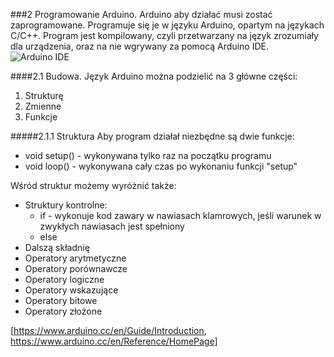 ###2 Programowanie Arduino.
  Arduino aby działać musi zostać zaprogramowane. Programuje się je w języku Arduino, opartym na językach C/C++.
Program jest kompilowany, czyli przetwarzany na język zrozumiały dla urządzenia, oraz na nie wgrywany za pomocą
Arduino IDE.
![Arduino IDE](https://www.arduino.cc/en/pub/skins/arduinoWide/img/ArduinoAPP-01.svg)

####2.1 Budowa.
  Język Arduino można podzielić na 3 główne części:
  1. Strukturę
  2. Zmienne
  3. Funkcje

#####2.1.1  Struktura
Aby program działał niezbędne są dwie funkcje:

  * void setup() - wykonywana tylko raz na początku programu
  * void loop() - wykonywana cały czas po wykonaniu funkcji "setup"
  
Wśród struktur możemy wyróżnić także:

  * Struktury kontrolne:
    * if - wykonuje kod zawary w nawiasach klamrowych, jeśli warunek w zwykłych nawiasach jest spełniony
    * else
  * Dalszą składnię
  * Operatory arytmetyczne
  * Operatory porównawcze
  * Operatory logiczne
  * Operatory wskazujące
  * Operatory bitowe
  * Operatory złożone

[https://www.arduino.cc/en/Guide/Introduction, https://www.arduino.cc/en/Reference/HomePage]
